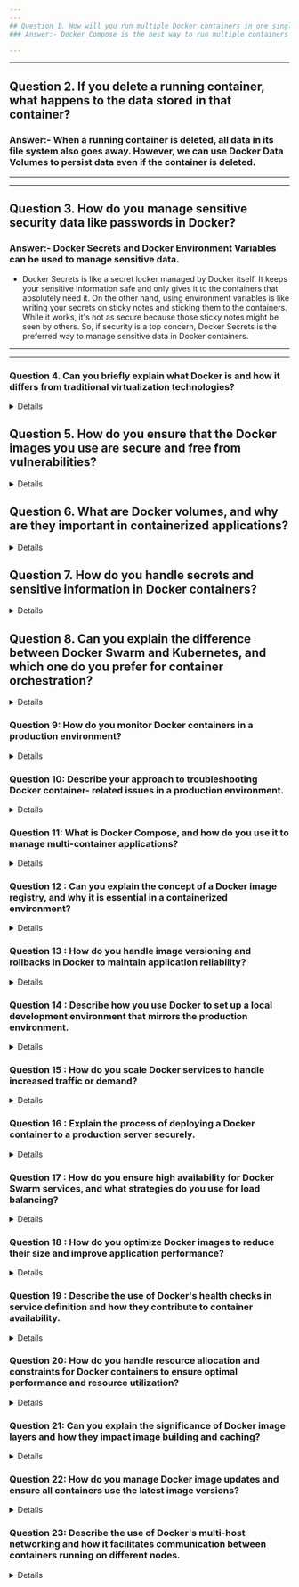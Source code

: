 ```yaml
---
---
## Question 1. How will you run multiple Docker containers in one single host?
### Answer:- Docker Compose is the best way to run multiple containers as a single service by defining them in a docker-compose.yml file.

---
```

---
## Question 2. If you delete a running container, what happens to the data stored in that container?
### Answer:- When a running container is deleted, all data in its file system also goes away. However, we can use Docker Data Volumes to persist data even if the container is deleted.


---
---
## Question 3. How do you manage sensitive security data like passwords in Docker?
### Answer:- Docker Secrets and Docker Environment Variables can be used to manage sensitive data. 
- Docker Secrets is like a secret locker managed by Docker itself. It keeps your sensitive information safe and only gives it to the containers that absolutely need it. On the other hand, using environment variables is like writing your secrets on sticky notes and sticking them to the containers. While it works, it's not as secure because those sticky notes might be seen by others.
So, if security is a top concern, Docker Secrets is the preferred way to manage sensitive data in Docker containers.

---
---


### Question 4. Can you briefly explain what Docker is and how it differs from traditional virtualization technologies?
<details>
### Key Differences Between Docker and Traditional Virtualization:

1. **Architecture**:
   - **Docker**: Containers run on the same operating system kernel as the host, using the host's OS to manage resources. Each container is isolated but shares the host OS, making them lightweight.
   - **Traditional Virtualization**: Virtual machines (VMs) include a full guest operating system along with the application. Each VM runs on a hypervisor, which abstracts and manages the hardware, creating a more substantial overhead.

2. **Resource Efficiency**:
   - **Docker**: Containers are lightweight because they share the OS kernel and do not require a full OS instance. This allows for faster startup times and better resource utilization.
   - **Traditional Virtualization**: VMs are heavier since they require their own OS, leading to higher resource consumption (CPU, memory, disk space).

3. **Isolation**:
   - **Docker**: Containers provide process-level isolation. While they are isolated from each other and the host, they are less isolated compared to VMs, which can be both an advantage and a disadvantage depending on the use case.
   - **Traditional Virtualization**: VMs provide strong isolation by emulating separate hardware environments, making them suitable for running multiple, potentially conflicting, OS instances on the same physical machine.

4. **Portability**:
   - **Docker**: Containers are highly portable across different environments (development, testing, production) because they package the application and its dependencies together.
   - **Traditional Virtualization**: VMs are also portable but require more resources and have larger footprints, making them less convenient to move across environments.


</details>

## Question 5. How do you ensure that the Docker images you use are secure and free from vulnerabilities?
<details>

**Answer**: To ensure Docker image security, I regularly scan images using security tools like Trivy or Anchore to detect and address vulnerabilities. I prioritize using images from trusted sources or official repositories to minimize risks. Additionally, I keep my base images and dependencies up to date to ensure that any known vulnerabilities are promptly patched. This proactive approach helps maintain a secure and stable environment for my applications.
   
</details>

## Question 6. What are Docker volumes, and why are they important in containerized applications?
<details>

**Answer**: Docker volumes are a mechanism for persisting and managing data generated by containers, separate from the container's lifecycle. They are crucial in containerized applications because they allow data to persist even if a container is deleted or recreated. Volumes also enable data sharing between multiple containers or between containers and the host system, ensuring data integrity and continuity. This is particularly important for stateful applications, such as databases, where preserving data across container restarts is essential. 
</details>

## Question 7. How do you handle secrets and sensitive information in Docker containers?
<details>
- By using Docker's built-in secrets management or tools like HashiCorp Vault, you can securely store and manage sensitive data, making sure that only authorized containers can access these secrets.

</details>

## Question 8. Can you explain the difference between Docker Swarm and Kubernetes, and which one do you prefer for container orchestration?
<details>

### 1. **Scalability**
   - **Docker Swarm**: 
     - **Scalability**: It’s suitable for small to medium-scale deployments. It’s efficient but doesn’t scale as seamlessly as Kubernetes.
  
   - **Kubernetes**:
     - **High Scalability**: Kubernetes excels in managing large-scale, distributed systems. It’s designed to handle complex workloads and can scale to thousands of nodes.

### 2. **Ecosystem and Community Support**
   - **Docker Swarm**: 
     - **Limited Ecosystem**: While it integrates well with Docker tools, Docker Swarm has a smaller ecosystem and less community support compared to Kubernetes.
  
   - **Kubernetes**:
     - **Rich Ecosystem**: Kubernetes has a vast and active community. It has extensive support from cloud providers (AWS, Azure, GCP) and a rich ecosystem of tools for monitoring, logging, and more.

### 3. **Features**
   - **Docker Swarm**: 
     - **Basic Features**: Docker Swarm provides essential container orchestration features like load balancing, service discovery, and scaling.
  
   - **Kubernetes**:
     - **Advanced Features**: Kubernetes offers advanced features like automated rollouts and rollbacks, self-healing, horizontal scaling, and secrets management. It also supports more complex networking and storage options.

</details>

### Question 9: How do you monitor Docker containers in a production environment?
<details>
   - Using Prometheus and Grafana is a great choice for monitoring Docker containers, as they provide comprehensive insights and powerful visualization capabilities.
</details>

### Question 10: Describe your approach to troubleshooting Docker container- related issues in a production environment.
<details>

**Answer**:  
My approach begins with reviewing container logs and inspecting their status using Docker commands. For more complex issues, I utilize tools like `docker stats` and `docker top` to gather detailed information, analyze the container's resource usage, and identify potential bottlenecks or performance issues.
Let's walk through a specific issue to illustrate your approach:

### Scenario: High CPU Usage in a Docker Container

**Issue**:  
You notice that one of your Docker containers is consuming an unusually high amount of CPU resources, which is affecting the performance of other services in the production environment.

**Step 1: Review Container Logs**  
First, you would check the container's logs to identify any obvious errors or anomalies. You can do this using the following command:

```bash
docker logs <container_id>
```

By reviewing the logs, you might spot error messages, exceptions, or repeated tasks that could be causing the high CPU usage.

**Step 2: Inspect Container Status**  
Next, you'd inspect the status of the container to check if it’s restarting frequently or has any unusual behavior:

```bash
docker inspect <container_id>
```

This command provides detailed information about the container's configuration and state, helping you identify if there are any misconfigurations or environmental issues.

**Step 3: Analyze Resource Usage with `docker stats`**  
Since the issue involves high CPU usage, you'd then use the `docker stats` command to monitor the real-time resource consumption of the container:

```bash
docker stats <container_id>
```

This will display the CPU, memory, network, and disk I/O usage of the container. If the CPU usage is consistently high, it could indicate an issue with the application running inside the container, such as an infinite loop or inefficient code.

**Step 4: Investigate Running Processes with `docker top`**  
To get more insight into what's happening inside the container, you can use the `docker top` command to list the running processes:

```bash
docker top <container_id>
```

This will show you the active processes and their resource consumption within the container. If a specific process is using a lot of CPU, you can investigate that process further to understand why it's consuming so many resources.

**Step 5: Take Corrective Action**  
Based on the findings, you might:

- **Optimize the application code** to reduce CPU consumption.
- **Limit CPU resources** allocated to the container by updating its configuration.
- **Restart the container** to see if the issue resolves itself.
- **Scale the application** by running additional container instances to distribute the load.


</details>

### Question 11: What is Docker Compose, and how do you use it to manage multi-container applications?
<details>
   
   **Docker Compose** is a tool used for defining and running multi-container Docker applications. It allows you to configure your application's services, networks, and volumes using a YAML file called `docker-compose.yml`. This file specifies how the containers should be built, linked, and configured, making it easier to manage complex applications that consist of multiple interdependent services.


### Basic Workflow with Docker Compose:

1. **Create a `docker-compose.yml` File**:
   - Define the services (containers) that make up your application.
   - Specify details like the image to use, ports to expose, volumes, environment variables, etc.

   Example `docker-compose.yml`:
   ```yaml
   version: '3'
   services:
     web:
       image: nginx
       ports:
         - "80:80"
     db:
       image: mysql
       environment:
         MYSQL_ROOT_PASSWORD: example
       volumes:
         - db-data:/var/lib/mysql

   volumes:
     db-data:
   ```

</details>

### Question 12 : Can you explain the concept of a Docker image registry, and why it is essential in a containerized environment?
<details>

**Answer** : A Docker image registry is a repository for storing and managing Docker images. It is essential because it provides a centralized location to store and share images, making it easier to deploy applications consistently across multiple environments.
</details>

### Question 13 : How do you handle image versioning and rollbacks in Docker to maintain application reliability?
<details>
   
**Answer**: I use version tags for Docker images, ensuring that each image is associated with a specific version of the application. For rollbacks, I can easily revert to a previous version of the image if necessary.
</details>

### Question 14 : Describe how you use Docker to set up a local development environment that mirrors the production environment.
<details>

**Answer**: I use Docker Compose to define services, networks, and volumes for the local development environment. This ensures that developers have a consistent environment with the same configurations as the production setup.
</details>

### Question 15 : How do you scale Docker services to handle increased traffic or demand?
<details>

To scale Docker services effectively:

1. **Docker Swarm:**
   - Use the `docker service scale` command to scale services horizontally by adjusting the number of replicas. For example:
     ```bash
     docker service scale my_service=5
     ```
   - This command increases the number of instances of `my_service` to 5.

2. **Kubernetes:**
   - Use the `kubectl scale` command to scale deployments or replicasets. For example:
     ```bash
     kubectl scale deployment my-deployment --replicas=5
     ```
   - This command sets the number of replicas for `my-deployment` to 5.

Both approaches distribute the load among multiple instances of the service, allowing them to handle increased traffic or demand efficiently.
   
</details>

### Question 16 : Explain the process of deploying a Docker container to a production server securely.
<details>
   Here's a detailed process for deploying a Docker container to a production server securely:

1. **Prepare the Production Server**:
   - **Install Docker**: Ensure Docker is installed on the production server. Follow Docker's official documentation to install the appropriate version for your server's operating system.
   - **Secure Docker**: Configure Docker securely by setting up proper firewall rules to restrict access. Use Docker's security features like user namespaces and disable remote access if not needed.

2. **Prepare the Docker Image**:
   - **Build and Test**: Build the Docker image locally and thoroughly test it to ensure it works as expected.
   - **Scan for Vulnerabilities**: Use tools like Docker Bench for Security or third-party scanners to check for vulnerabilities in your Docker image.

3. **Secure Image Transfer**:
   - **Private Registry**: Push the Docker image to a private container registry (like Docker Hub, Azure Container Registry, or a private registry) with restricted access. This ensures the image is securely stored and can be retrieved only by authorized users.
   - **SSH/SFTP**: Alternatively, if transferring directly to the server, use secure methods like SSH or SFTP to transfer the image or the Dockerfile.

4. **Deploy the Docker Container**:
   - **Pull the Image**: On the production server, pull the Docker image from the private registry using the `docker pull` command.
   
5. **Monitor and Maintain**:
   - **Monitoring Tools**: Use monitoring tools like Prometheus and Grafana to monitor the container’s performance and resource usage.
   - **Logs and Alerts**: Set up logging and alerting for your container to detect any issues or security incidents.

6. **Update and Rollback**:
   - **Version Tags**: Use version tags for your Docker images to keep track of different versions. This allows for easy rollbacks if needed.
   - **Continuous Deployment**: Implement continuous deployment practices to automate updates while ensuring that security and functionality are maintained.

By following these steps, you can deploy Docker containers to production servers securely and ensure a stable and secure environment.
</details>

### Question 17 : How do you ensure high availability for Docker Swarm services, and what strategies do you use for load balancing?
<details>

   Ensuring high availability and effective load balancing in Docker Swarm involves a few key strategies:

1. **High Availability:**
   - **Deploy Across Multiple Nodes:** Distribute your services across multiple nodes in the Docker Swarm cluster. This minimizes the impact of a single node failure, as other nodes can continue to handle the service.
   - **Use Replicas:** Set the desired number of replicas for each service to ensure that if a container or node fails, other replicas can continue to handle the traffic.
   
2. **Load Balancing:**
   - **Built-In Swarm Load Balancing:** Docker Swarm includes a built-in load balancer that distributes incoming traffic to the service's replicas. When a request is made to the service, Swarm's routing mechanism ensures that the traffic is evenly distributed among the available replicas.

By combining these strategies, you can achieve both high availability and efficient load balancing for your Docker Swarm services.
</details>

### Question 18 : How do you optimize Docker images to reduce their size and improve application performance?
<details>
- I use a multi-stage build approach, where I use one Docker image to build the application and another lightweight image to run it. This reduces the final image size and improves container startup times.
</details>


### Question 19 : Describe the use of Docker's health checks in service definition and how they contribute to container availability.
<details>
   By using health checks, you can ensure that your containers are running properly and that any issues are addressed automatically

1. **Defining Health Checks**: In a Dockerfile or a Docker Compose file, you can define a health check using the `HEALTHCHECK` instruction. This instruction specifies a command that Docker will run inside the container to check its health. For example:

   ```dockerfile
   HEALTHCHECK --interval=30s --timeout=10s --start-period=30s --retries=3 \
     CMD curl -f http://localhost/ || exit 1
   ```

   In this example, Docker will run the `curl` command to check if a web service is available on `localhost`. If the command fails, it will exit with a non-zero status.

2. **Health Check Parameters**:
   - `--interval`: How often to run the health check command (e.g., every 30 seconds).
   - `--timeout`: How long to wait for the health check command to complete (e.g., 10 seconds).
   - `--start-period`: Time to wait after container start before performing health checks (e.g., 30 seconds).
   - `--retries`: Number of consecutive failures needed to mark the container as unhealthy (e.g., 3 retries).

3. **Health Status**: Docker reports the health status of the container as one of the following:
   - `healthy`: The container is running and the health check command succeeded.
   - `unhealthy`: The health check command failed repeatedly as specified by the retries parameter.
   - `starting`: The container is starting, and health checks are not yet performed.

4. **Service Management**: Docker Swarm uses the health status to manage containers within a service:
   - If a container is marked as unhealthy, Docker Swarm can automatically restart the container or replace it with a new one, ensuring minimal disruption to the service.
   - Swarm managers use the health status to make scheduling decisions and maintain high availability.


</details>

### Question 20: How do you handle resource allocation and constraints for Docker containers to ensure optimal performance and resource utilization?
<details>
- I use Docker's resource constraints, such as CPU limits and memory reservations, to control resource usage and avoid resource contention between containers running on the same host.
- This helps maintain stability and ensures that all services receive their fair share of resources.
</details>

### Question 21: Can you explain the significance of Docker image layers and how they impact image building and caching?
<details>
- Each instruction in a Dockerfile creates a new layer on top of the previous one. These layers are stacked, with the final image being a combination of all layers.
- If a layer hasn’t changed between builds, Docker can reuse the cached version of that layer rather than rebuilding it. This speeds up the build process significantly.
   
</details>

### Question 22: How do you manage Docker image updates and ensure all containers use the latest image versions?
<details>
- l automate image updates by integrating Docker image builds with CI/CD pipelines. This ensures that whenever a new version of the application is built, it's automatically deployed to the containers
</details>

### Question 23: Describe the use of Docker's multi-host networking and how it facilitates communication between containers running on different nodes.
<details>

Docker's multi-host networking enables containers running on different Docker hosts (nodes) to communicate with each other as if they were on the same network. This is particularly useful in distributed environments where applications are scaled across multiple nodes, such as in a Docker Swarm or Kubernetes cluster.

### Key Concepts:

1. **Overlay Networks**:
   - Docker uses overlay networks to facilitate multi-host networking. An overlay network sits on top of the host network and allows containers on different Docker hosts to communicate with each other.
   - When you create an overlay network, Docker creates a virtual network that spans across all the nodes in a Swarm or a cluster, allowing containers to communicate over this network regardless of the physical location of the nodes.

### Example Use Case:

Imagine you have a web application with multiple services (e.g., front-end, back-end, database). These services are containerized and distributed across different nodes in a Docker Swarm. Using Docker's multi-host networking, you can create an overlay network that all these containers join. The front-end container on Node A can communicate with the back-end container on Node B as if they were on the same machine, simplifying the application's architecture and deployment.
   
</details>
